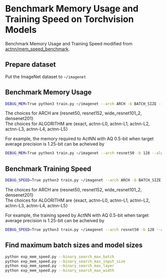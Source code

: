 # Benchmark Memory Usage and Training Speed on Torchvision Models

Benchmark Memory Usage and Training Speed modified from [actnn/mem_speed_benchmark](https://github.com/ucbrise/actnn/tree/main/mem_speed_benchmark).

## Prepare dataset
Put the ImageNet dataset to `~/imagenet`

## Benchmark Memory Usage
```bash
DEBUG_MEM=True python3 train.py ~/imagenet --arch ARCH -b BATCH_SIZE --alg ALGORITHM --bit BIT --aq-bit AQ-BIT
```
The choices for ARCH are {resnet50, resnet152, wide_resnet101_2, densenet201}  
The choices for ALGORITHM are {exact, actnn-L0, actnn-L1, actnn-L2, actnn-L3, actnn-L4, actnn-L5}

For example, the memory required to ActNN with AQ 0.5-bit when target average precision is 1.25-bit can be acheived by
```bash
DEBUG_MEM=True python3 train.py ~/imagenet --arch resnet50 -b 128 --alg actnn-L3 --bit 1.25 --aq-bit 0.5
```

## Benchmark Training Speed
```bash
DEBUG_SPEED=True python3 train.py ~/imagenet --arch ARCH -b BATCH_SIZE --alg ALGORITHM
```
The choices for ARCH are {resnet50, resnet152, wide_resnet101_2, densenet201}  
The choices for ALGORITHM are {exact, actnn-L0, actnn-L1, actnn-L2, actnn-L3, actnn-L4, actnn-L5}  

For example, the training speed by ActNN with AQ 0.5-bit when target average precision is 1.25-bit can be acheived by
```bash
DEBUG_SPEED=True python3 train.py ~/imagenet --arch resnet50 -b 128 --alg actnn-L3 --bit 1.25 --aq-bit 0.5
```

## Find maximum batch sizes and model sizes
```bash
python exp_mem_speed.py --binary_search_max_batch
python exp_mem_speed.py --binary_search_max_input_size
python exp_mem_speed.py --binary_search_max_layer
python exp_mem_speed.py --binary_search_max_width
```
